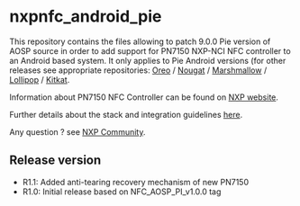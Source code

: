 # nxpnfc_android_pie

This repository contains the files allowing to patch 9.0.0 Pie version of AOSP source in order to add support for PN7150 NXP-NCI NFC controller to an Android based system.
It only applies to Pie Android versions (for other releases see appropriate repositories: 
[Oreo](https://github.com/NXPNFCLinux/nxpnfc_android_oreo) / [Nougat](https://github.com/NXPNFCLinux/nxpnfc_android_nougat) / [Marshmallow](https://github.com/NXPNFCLinux/nxpnfc_android_marshmallow) / [Lollipop](https://github.com/NXPNFCLinux/nxpnfc_android_lollipop) / [Kitkat](https://github.com/NXPNFCLinux/nxpnfc_android_kitkat).

Information about PN7150 NFC Controller can be found on [NXP website](https://www.nxp.com/products/identification-and-security/nfc/nfc-reader-ics/pn7150-high-performance-nfc-controller-with-integrated-firmware-for-home-automation-applications:PN7150).

Further details about the stack and integration guidelines [here](https://www.nxp.com/docs/en/application-note/AN11690.pdf).

Any question ? see [NXP Community](https://community.nxp.com/community/identification-security/nfc/content).

Release version
---------------
 * R1.1: Added anti-tearing recovery mechanism of new PN7150
 * R1.0: Initial release based on NFC_AOSP_PI_v1.0.0 tag
